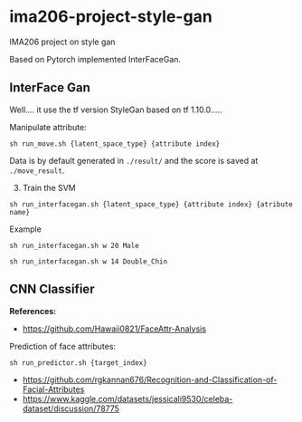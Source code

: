 # ima206-project-style-gan
IMA206 project on style gan

Based on Pytorch implemented InterFaceGan.

## InterFace Gan

Well.... it use the tf version StyleGan based on tf 1.10.0.....

Manipulate attribute:
```
sh run_move.sh {latent_space_type} {attribute index}
```
Data is by default generated in ```./result/``` and the score is saved at ```./move_result```.


3. Train the SVM
```
sh run_interfacegan.sh {latent_space_type} {attribute index} {atribute name}
```

Example
```
sh run_interfacegan.sh w 20 Male
```
```
sh run_interfacegan.sh w 14 Double_Chin
```

## CNN Classifier
**References:**
- https://github.com/Hawaii0821/FaceAttr-Analysis

Prediction of face attributes:
```
sh run_predictor.sh {target_index}
```

- https://github.com/rgkannan676/Recognition-and-Classification-of-Facial-Attributes
- https://www.kaggle.com/datasets/jessicali9530/celeba-dataset/discussion/78775





